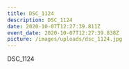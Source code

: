 ```yaml
---
title: DSC_1124
description: DSC_1124
date: 2020-10-07T12:27:39.811Z
event_date: 2020-10-07T12:27:39.838Z
picture: /images/uploads/dsc_1124.jpg
---
```

DSC_1124